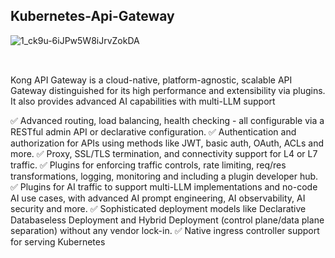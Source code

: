## Kubernetes-Api-Gateway
![1_ck9u-6iJPw5W8iJrvZokDA](https://github.com/user-attachments/assets/ace97b79-ab91-4084-b606-05a2b2a09bc0)

##
<br>
Kong API Gateway is a cloud-native, platform-agnostic, scalable API Gateway distinguished for its high performance and extensibility via plugins. It also provides advanced AI capabilities with multi-LLM support

✅ Advanced routing, load balancing, health checking - all configurable via a RESTful admin API or declarative configuration.
✅ Authentication and authorization for APIs using methods like JWT, basic auth, OAuth, ACLs and more.
✅ Proxy, SSL/TLS termination, and connectivity support for L4 or L7 traffic.
✅ Plugins for enforcing traffic controls, rate limiting, req/res transformations, logging, monitoring and including a plugin developer hub.
✅ Plugins for AI traffic to support multi-LLM implementations and no-code AI use cases, with advanced AI prompt engineering, AI observability, AI security and more.
✅ Sophisticated deployment models like Declarative Databaseless Deployment and Hybrid Deployment (control plane/data plane separation) without any vendor lock-in.
✅ Native ingress controller support for serving Kubernetes
